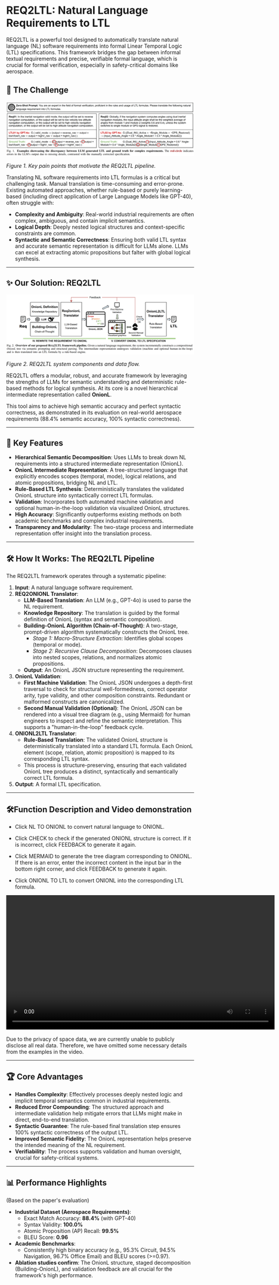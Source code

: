 # REQ2LTL: Natural Language Requirements to LTL

REQ2LTL is a powerful tool designed to automatically translate natural language (NL) software requirements into formal Linear Temporal Logic (LTL) specifications. This framework bridges the gap between informal textual requirements and precise, verifiable formal language, which is crucial for formal verification, especially in safety-critical domains like aerospace.

## 🎯 The Challenge

![REQ2LTL challenge overview](Figures/Fig1.png)

*Figure 1. Key pain points that motivate the REQ2LTL pipeline.*

Translating NL software requirements into LTL formulas is a critical but challenging task. Manual translation is time-consuming and error-prone. Existing automated approaches, whether rule-based or purely learning-based (including direct application of Large Language Models like GPT-40), often struggle with:

* **Complexity and Ambiguity**: Real-world industrial requirements are often complex, ambiguous, and contain implicit semantics.
* **Logical Depth**: Deeply nested logical structures and context-specific constraints are common.
* **Syntactic and Semantic Correctness**: Ensuring both valid LTL syntax and accurate semantic representation is difficult for LLMs alone. LLMs can excel at extracting atomic propositions but falter with global logical synthesis.

---

## ✨ Our Solution: REQ2LTL

![REQ2LTL solution overview](Figures/Fig2.png)

*Figure 2. REQ2LTL system components and data flow.*

REQ2LTL offers a modular, robust, and accurate framework by leveraging the strengths of LLMs for semantic understanding and deterministic rule-based methods for logical synthesis. At its core is a novel hierarchical intermediate representation called **OnionL**.

This tool aims to achieve high semantic accuracy and perfect syntactic correctness, as demonstrated in its evaluation on real-world aerospace requirements (88.4% semantic accuracy, 100% syntactic correctness).

---

## 🔑 Key Features

* **Hierarchical Semantic Decomposition**: Uses LLMs to break down NL requirements into a structured intermediate representation (OnionL).
* **OnionL Intermediate Representation**: A tree-structured language that explicitly encodes scopes (temporal, mode), logical relations, and atomic propositions, bridging NL and LTL.
* **Rule-Based LTL Synthesis**: Deterministically translates the validated OnionL structure into syntactically correct LTL formulas.
* **Validation**: Incorporates both automated machine validation and optional human-in-the-loop validation via visualized OnionL structures.
* **High Accuracy**: Significantly outperforms existing methods on both academic benchmarks and complex industrial requirements.
* **Transparency and Modularity**: The two-stage process and intermediate representation offer insight into the translation process.

---

## 🛠️ How It Works: The REQ2LTL Pipeline

The REQ2LTL framework operates through a systematic pipeline:

1. **Input**: A natural language software requirement.
2. **REQ2ONIONL Translator**:
   * **LLM-Based Translation**: An LLM (e.g., GPT-4o) is used to parse the NL requirement.
   * **Knowledge Repository**: The translation is guided by the formal definition of OnionL (syntax and semantic composition).
   * **Building-OnionL Algorithm (Chain-of-Thought)**: A two-stage, prompt-driven algorithm systematically constructs the OnionL tree.
     * *Stage 1: Macro-Structure Extraction*: Identifies global scopes (temporal or mode).
     * *Stage 2: Recursive Clause Decomposition*: Decomposes clauses into nested scopes, relations, and normalizes atomic propositions.
   * **Output**: An OnionL JSON structure representing the requirement.
3. **OnionL Validation**:
   * **First Machine Validation**: The OnionL JSON undergoes a depth-first traversal to check for structural well-formedness, correct operator arity, type validity, and other composition constraints. Redundant or malformed constructs are canonicalized.
   * **Second Manual Validation (Optional)**: The OnionL JSON can be rendered into a visual tree diagram (e.g., using Mermaid) for human engineers to inspect and refine the semantic interpretation. This supports a "human-in-the-loop" feedback cycle.
4. **ONIONL2LTL Translator**:
   * **Rule-Based Translation**: The validated OnionL structure is deterministically translated into a standard LTL formula. Each OnionL element (scope, relation, atomic proposition) is mapped to its corresponding LTL syntax.
   * This process is structure-preserving, ensuring that each validated OnionL tree produces a distinct, syntactically and semantically correct LTL formula.
5. **Output**: A formal LTL specification.

---

## 🛠️Function Description and Video demonstration

* Click NL TO ONIONL to convert natural language to ONIONL.

* Click CHECK to check if the generated ONIONL structure is correct. If it is incorrect, click FEEDBACK to generate it again.

* Click MERMAID to generate the tree diagram corresponding to ONIONL. If there is an error, enter the incorrect content in the input bar in the bottom right corner, and click FEEDBACK to generate it again.

* Click ONIONL TO LTL to convert ONIONL into the corresponding LTL formula.
  
<div align="center">
  <video controls width="720">
    <source src="https://drive.google.com/uc?export=download&id=1rwBu0pQBE9Xt95v0pyopSCrj9IxiAc-R" type="video/mp4" />
    Your browser cannot play the embedded video. <a href="https://drive.google.com/file/d/1rwBu0pQBE9Xt95v0pyopSCrj9IxiAc-R/view?usp=sharing">Watch it on Google Drive.</a>
  </video>
</div>

Due to the privacy of space data, we are currently unable to publicly disclose all real data. Therefore, we have omitted some necessary details from the examples in the video.

---

## 🏆 Core Advantages

* **Handles Complexity**: Effectively processes deeply nested logic and implicit temporal semantics common in industrial requirements.
* **Reduced Error Compounding**: The structured approach and intermediate validation help mitigate errors that LLMs might make in direct, end-to-end translation.
* **Syntactic Guarantee**: The rule-based final translation step ensures 100% syntactic correctness of the output LTL.
* **Improved Semantic Fidelity**: The OnionL representation helps preserve the intended meaning of the NL requirement.
* **Verifiability**: The process supports validation and human oversight, crucial for safety-critical systems.

---

## 📊 Performance Highlights

(Based on the paper's evaluation)

* **Industrial Dataset (Aerospace Requirements)**:
  * Exact Match Accuracy: **88.4%** (with GPT-40)
  * Syntax Validity: **100.0%**
  * Atomic Proposition (AP) Recall: **99.5%**
  * BLEU Score: **0.96**
* **Academic Benchmarks**:
  * Consistently high binary accuracy (e.g., 95.3% Circuit, 94.5% Navigation, 96.7% Office Email) and BLEU scores (>=0.97).
* **Ablation studies confirm**: The OnionL structure, staged decomposition (Building-OnionL), and validation feedback are all crucial for the framework's high performance.



